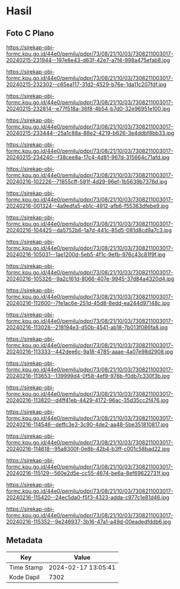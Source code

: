 # Hasil

## Foto C Plano

https://sirekap-obj-formc.kpu.go.id/44e0/pemilu/pdpr/73/08/21/10/03/7308211003017-20240215-231944--197e8e43-d63f-42e7-a7f4-998a475efab8.jpg

https://sirekap-obj-formc.kpu.go.id/44e0/pemilu/pdpr/73/08/21/10/03/7308211003017-20240215-232302--c65ea117-31d2-4529-b76e-1da11c207fdf.jpg

https://sirekap-obj-formc.kpu.go.id/44e0/pemilu/pdpr/73/08/21/10/03/7308211003017-20240215-232814--e77f518a-36f8-4b54-b7d0-32e96951e100.jpg

https://sirekap-obj-formc.kpu.go.id/44e0/pemilu/pdpr/73/08/21/10/03/7308211003017-20240215-233444--25a1c88a-88e2-4219-b626-3e4ddbf8bb33.jpg

https://sirekap-obj-formc.kpu.go.id/44e0/pemilu/pdpr/73/08/21/10/03/7308211003017-20240215-234240--f38cee8a-17c4-4d81-967d-315664c71afd.jpg

https://sirekap-obj-formc.kpu.go.id/44e0/pemilu/pdpr/73/08/21/10/03/7308211003017-20240216-102226--71855cff-591f-4d29-96ef-1b5639b7378d.jpg

https://sirekap-obj-formc.kpu.go.id/44e0/pemilu/pdpr/73/08/21/10/03/7308211003017-20240216-001324--4a9edfa5-eb1c-4912-afb6-f55363dfebe9.jpg

https://sirekap-obj-formc.kpu.go.id/44e0/pemilu/pdpr/73/08/21/10/03/7308211003017-20240216-104425--da5752b6-1a7d-441c-85d5-081d8cd9a7c3.jpg

https://sirekap-obj-formc.kpu.go.id/44e0/pemilu/pdpr/73/08/21/10/03/7308211003017-20240216-105031--1ae1200d-5eb5-4f1c-9efb-976c43c81f9f.jpg

https://sirekap-obj-formc.kpu.go.id/44e0/pemilu/pdpr/73/08/21/10/03/7308211003017-20240216-105326--9a2c161d-8066-407e-9945-37d84a4320d4.jpg

https://sirekap-obj-formc.kpu.go.id/44e0/pemilu/pdpr/73/08/21/10/03/7308211003017-20240216-112600--7fe1ac6e-251d-45d8-8edd-ea244d97148c.jpg

https://sirekap-obj-formc.kpu.go.id/44e0/pemilu/pdpr/73/08/21/10/03/7308211003017-20240216-113028--218194e3-d50b-4541-ab18-7b013f086fa8.jpg

https://sirekap-obj-formc.kpu.go.id/44e0/pemilu/pdpr/73/08/21/10/03/7308211003017-20240216-113333--442dee6c-9a18-4785-aaae-4a07e98d2908.jpg

https://sirekap-obj-formc.kpu.go.id/44e0/pemilu/pdpr/73/08/21/10/03/7308211003017-20240216-113653--139999d4-0f58-4ef9-976b-f0db7c330f3b.jpg

https://sirekap-obj-formc.kpu.go.id/44e0/pemilu/pdpr/73/08/21/10/03/7308211003017-20240216-113820--d4ff41eb-4429-4172-96ac-35d35cc2f476.jpg

https://sirekap-obj-formc.kpu.go.id/44e0/pemilu/pdpr/73/08/21/10/03/7308211003017-20240216-114546--deffc3e3-3c90-4de2-aa48-5be351810817.jpg

https://sirekap-obj-formc.kpu.go.id/44e0/pemilu/pdpr/73/08/21/10/03/7308211003017-20240216-114618--95a8300f-0e8b-42b4-b3ff-c001c58bad22.jpg

https://sirekap-obj-formc.kpu.go.id/44e0/pemilu/pdpr/73/08/21/10/03/7308211003017-20240216-115129--560e2d5e-cc55-4674-be6a-8ef69622731f.jpg

https://sirekap-obj-formc.kpu.go.id/44e0/pemilu/pdpr/73/08/21/10/03/7308211003017-20240216-115420--24ec5da0-f5f3-4323-adda-c977c1e81d46.jpg

https://sirekap-obj-formc.kpu.go.id/44e0/pemilu/pdpr/73/08/21/10/03/7308211003017-20240216-115352--9e246937-3b16-47a1-a49d-00eadedfddb6.jpg


## Metadata

| Key        | Value               |
| ---------- | ------------------- |
| Time Stamp | 2024-02-17 13:05:41 |
| Kode Dapil | 7302                |



